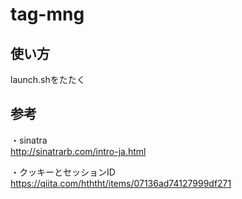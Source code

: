 # tag-mng  

## 使い方  
launch.shをたたく  

## 参考  
・sinatra  
http://sinatrarb.com/intro-ja.html  

・クッキーとセッションID  
https://qiita.com/hththt/items/07136ad74127999df271  
